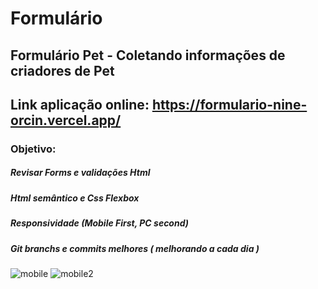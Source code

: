 # Formulário 
## Formulário Pet - Coletando informações de criadores de Pet

## Link aplicação online: https://formulario-nine-orcin.vercel.app/

### Objetivo:
##### Revisar Forms e validações Html
##### Html semântico e Css Flexbox
##### Responsividade (Mobile First, PC second)
##### Git branchs e commits melhores ( melhorando a cada dia )

![mobile](https://user-images.githubusercontent.com/94154348/191156267-4b0c674e-4c53-440e-9001-7c7873c59bff.png)
![mobile2](https://user-images.githubusercontent.com/94154348/191156276-a10b8c1b-719f-4fcd-abbf-c1842387d617.png)
